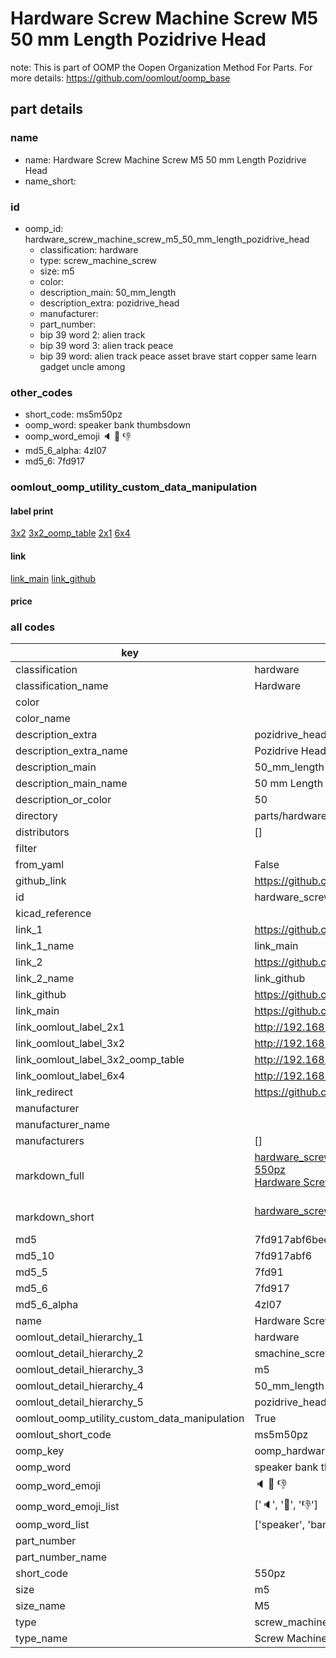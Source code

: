 # Hardware Screw Machine Screw M5 50 mm Length Pozidrive Head  

note: This is part of OOMP the Oopen Organization Method For Parts. For more details: https://github.com/oomlout/oomp_base

##  part details
  







### name
* name: Hardware Screw Machine Screw M5 50 mm Length Pozidrive Head
* name_short: 
### id
* oomp_id: hardware_screw_machine_screw_m5_50_mm_length_pozidrive_head
  * classification: hardware
  * type: screw_machine_screw
  * size: m5
  * color: 
  * description_main: 50_mm_length
  * description_extra: pozidrive_head
  * manufacturer: 
  * part_number: 
  * bip 39 word 2: alien track
  * bip 39 word 3: alien track peace
  * bip 39 word: alien track peace asset brave start copper same learn gadget uncle among

### other_codes
* short_code: ms5m50pz
* oomp_word: speaker bank thumbsdown
* oomp_word_emoji :speaker: :bank: :thumbsdown:
* md5_6_alpha: 4zl07
* md5_6: 7fd917






### oomlout_oomp_utility_custom_data_manipulation
#### label print
[3x2](http://192.168.1.245:1112/?label=oomp%204zl07)
[3x2_oomp_table](http://192.168.1.108:1112/?label=oomp%204zl07)
[2x1](http://192.168.1.242:1112/?label=oomp%204zl07)
[6x4](http://192.168.1.55:1112/?label=oomp%204zl07)    

#### link

[link_main](https://github.com/oomlout/oomlout_oomp_version_1_messy/tree/main/parts/hardware_screw_machine_screw_m5_50_mm_length_pozidrive_head) [link_github](https://github.com/oomlout/oomlout_oomp_version_1_messy/tree/main/parts/hardware_screw_machine_screw_m5_50_mm_length_pozidrive_head)                             

#### price







### all codes 
| key | value |  
| --- | --- |  
| classification | hardware |  
| classification_name | Hardware |  
| color |  |  
| color_name |  |  
| description_extra | pozidrive_head |  
| description_extra_name | Pozidrive Head |  
| description_main | 50_mm_length |  
| description_main_name | 50 mm Length |  
| description_or_color | 50 |  
| directory | parts/hardware_screw_machine_screw_m5_50_mm_length_pozidrive_head |  
| distributors | [] |  
| filter |  |  
| from_yaml | False |  
| github_link | https://github.com/oomlout/oomlout_oomp_part_src/tree/main/parts/hardware_screw_machine_screw_m5_50_mm_length_pozidrive_head |  
| id | hardware_screw_machine_screw_m5_50_mm_length_pozidrive_head |  
| kicad_reference |  |  
| link_1 | https://github.com/oomlout/oomlout_oomp_version_1_messy/tree/main/parts/hardware_screw_machine_screw_m5_50_mm_length_pozidrive_head |  
| link_1_name | link_main |  
| link_2 | https://github.com/oomlout/oomlout_oomp_version_1_messy/tree/main/parts/hardware_screw_machine_screw_m5_50_mm_length_pozidrive_head |  
| link_2_name | link_github |  
| link_github | https://github.com/oomlout/oomlout_oomp_version_1_messy/tree/main/parts/hardware_screw_machine_screw_m5_50_mm_length_pozidrive_head |  
| link_main | https://github.com/oomlout/oomlout_oomp_version_1_messy/tree/main/parts/hardware_screw_machine_screw_m5_50_mm_length_pozidrive_head |  
| link_oomlout_label_2x1 | http://192.168.1.242:1112/?label=oomp%204zl07 |  
| link_oomlout_label_3x2 | http://192.168.1.245:1112/?label=oomp%204zl07 |  
| link_oomlout_label_3x2_oomp_table | http://192.168.1.108:1112/?label=oomp%204zl07 |  
| link_oomlout_label_6x4 | http://192.168.1.55:1112/?label=oomp%204zl07 |  
| link_redirect | https://github.com/oomlout/oomlout_oomp_version_1_messy/tree/main/parts/hardware_screw_machine_screw_m5_50_mm_length_pozidrive_head |  
| manufacturer |  |  
| manufacturer_name |  |  
| manufacturers | [] |  
| markdown_full | [hardware_screw_machine_screw_m5_50_mm_length_pozidrive_head](none)<br>[550pz](none)<br>[Hardware Screw Machine Screw M5 50 Mm Length Pozidrive Head](none)<br><br> |  
| markdown_short | [hardware_screw_machine_screw_m5_50_mm_length_pozidrive_head](none)<br><br> |  
| md5 | 7fd917abf6bee5ff528da0db43b9a032 |  
| md5_10 | 7fd917abf6 |  
| md5_5 | 7fd91 |  
| md5_6 | 7fd917 |  
| md5_6_alpha | 4zl07 |  
| name | Hardware Screw Machine Screw M5 50 mm Length Pozidrive Head |  
| oomlout_detail_hierarchy_1 | hardware |  
| oomlout_detail_hierarchy_2 | smachine_screw |  
| oomlout_detail_hierarchy_3 | m5 |  
| oomlout_detail_hierarchy_4 | 50_mm_length |  
| oomlout_detail_hierarchy_5 | pozidrive_head |  
| oomlout_oomp_utility_custom_data_manipulation | True |  
| oomlout_short_code | ms5m50pz |  
| oomp_key | oomp_hardware_screw_machine_screw_m5_50_mm_length_pozidrive_head |  
| oomp_word | speaker bank thumbsdown |  
| oomp_word_emoji | :speaker: :bank: :thumbsdown: |  
| oomp_word_emoji_list | [':speaker:', ':bank:', ':thumbsdown:'] |  
| oomp_word_list | ['speaker', 'bank', 'thumbsdown'] |  
| part_number |  |  
| part_number_name |  |  
| short_code | 550pz |  
| size | m5 |  
| size_name | M5 |  
| type | screw_machine_screw |  
| type_name | Screw Machine Screw |  

